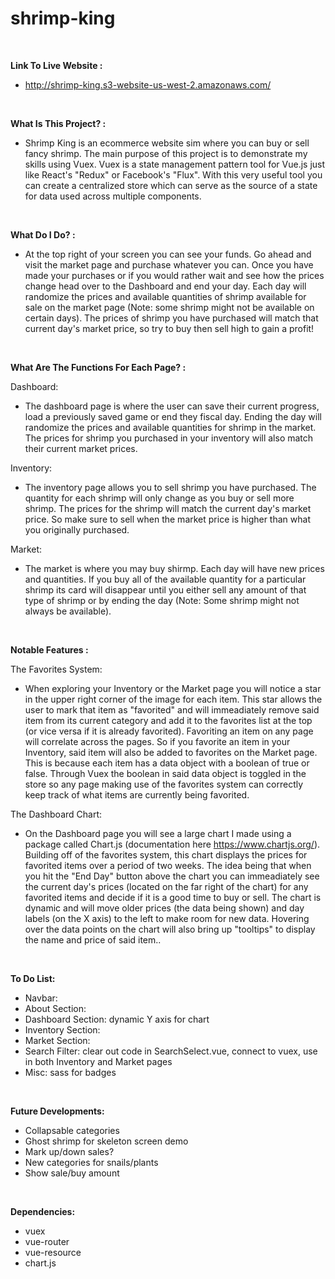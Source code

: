 # shrimp-king

<br>

**Link To Live Website :**

- http://shrimp-king.s3-website-us-west-2.amazonaws.com/

<br>

**What Is This Project? :**

- Shrimp King is an ecommerce website sim where you can buy or sell fancy shrimp. The main purpose of this project is to demonstrate my skills using Vuex. Vuex is a state management pattern tool for Vue.js just like React's "Redux" or Facebook's "Flux". With this very useful tool you can create a centralized store which can serve as the source of a state for data used across multiple components.

<br>

**What Do I Do? :**

- At the top right of your screen you can see your funds. Go ahead and visit the market page and purchase whatever you can. Once you have made your purchases or if you would rather wait and see how the prices change head over to the Dashboard and end your day. Each day will randomize the prices and available quantities of shrimp available for sale on the market page (Note: some shrimp might not be available on certain days). The prices of shrimp you have purchased will match that current day's market price, so try to buy then sell high to gain a profit!

<br>

**What Are The Functions For Each Page? :**

Dashboard:

- The dashboard page is where the user can save their current progress, load a previously saved game or end they fiscal day. Ending the day will randomize the prices and available quantities for shrimp in the market. The prices for shrimp you purchased in your inventory will also match their current market prices.

Inventory:

- The inventory page allows you to sell shrimp you have purchased. The quantity for each shrimp will only change as you buy or sell more shrimp. The prices for the shrimp will match the current day's market price. So make sure to sell when the market price is higher than what you originally purchased.

Market:

- The market is where you may buy shirmp. Each day will have new prices and quantities. If you buy all of the available quantity for a particular shrimp its card will disappear until you either sell any amount of that type of shrimp or by ending the day (Note: Some shrimp might not always be available). 

<br>

**Notable Features :**

The Favorites System:

- When exploring your Inventory or the Market page you will notice a star in the upper right corner of the image for each item. This star allows the user to mark that item as "favorited" and will immeadiately remove said item from its current category and add it to the favorites list at the top (or vice versa if it is already favorited). Favoriting an item on any page will correlate across the pages. So if you favorite an item in your Inventory, said item will also be added to favorites on the Market page. This is because each item has a data object with a boolean of true or false. Through Vuex the boolean in said data object is toggled in the store so any page making use of the favorites system can correctly keep track of what items are currently being favorited.

The Dashboard Chart:

- On the Dashboard page you will see a large chart I made using a package called Chart.js (documentation here https://www.chartjs.org/). Building off of the favorites system, this chart displays the prices for favorited items over a period of two weeks. The idea being that when you hit the "End Day" button above the chart you can immeadiately see the current day's prices (located on the far right of the chart) for any favorited items and decide if it is a good time to buy or sell. The chart is dynamic and will move older prices (the data being shown) and day labels (on the X axis) to the left to make room for new data. Hovering over the data points on the chart will also bring up "tooltips" to display the name and price of said item..

<br>

**To Do List:**

- Navbar: 
- About Section:
- Dashboard Section: dynamic Y axis for chart
- Inventory Section:
- Market Section:
- Search Filter: clear out code in SearchSelect.vue, connect to vuex, use in both Inventory and Market pages
- Misc: sass for badges

<br>

**Future Developments:**

- Collapsable categories
- Ghost shrimp for skeleton screen demo
- Mark up/down sales?
- New categories for snails/plants
- Show sale/buy amount

<br>

**Dependencies:**

- vuex
- vue-router
- vue-resource
- chart.js
